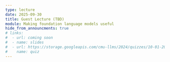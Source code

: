 ```yaml
---
type: lecture
date: 2025-09-30
title: Guest Lecture (TBD)
module: Making foundation language models useful
hide_from_announcments: true
# links: 
#  - url: coming soon
#  - name: slides
#  - url: https://storage.googleapis.com/cmu-llms/2024/quizzes/10-01-2024.pdf
#    name: quiz
---
```

<!-- **Suggested Readings:** -->
<!-- - [Readings 1](coming_soon) -->
<!-- - [Readings 2](coming_soon) -->
